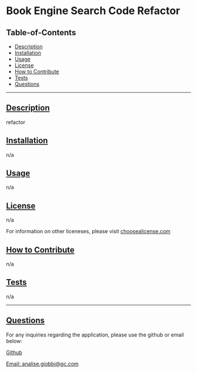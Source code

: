 
  # Book Engine Search Code Refactor

  

  ## Table-of-Contents
  - [Description](#description)
  - [Installation](#installation)
  - [Usage](#usage)
  - [License](#license)
  - [How to Contribute](#how-to-contribute)
  - [Tests](#tests)
  - [Questions](#questions)

  ---

  ## [Description](#table-of-contents)
  refactor 

  ## [Installation](#table-of-contents)
  n/a

  ## [Usage](#table-of-contents)
  n/a

  ## [License](#table-of-contents)
  n/a

  For information on other liceneses, please visit
  [choosealicense.com](https://choosealicense.com/)

  ## [How to Contribute](#table-of-contents)
  n/a

  ## [Tests](#table-of-contents)
   n/a

   ---
  ## [Questions](#table-of-contents)
  For any inquiries regarding the application, please use the github or email below: 

  [Github](http://github.com/analisegiobbi3)

  [Email: analise.giobbi@gc.com](mailto:analise.giobbi@gc.com)


